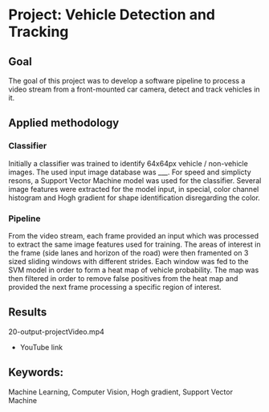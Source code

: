 # Project: Vehicle Detection and Tracking

## Goal
The goal of this project was to develop a software pipeline to process a video stream from a front-mounted car camera, detect and track vehicles in it.  

## Applied methodology
### Classifier
Initially a classifier was trained to identify 64x64px vehicle / non-vehicle images. The used input image database was ___. For speed and simplicty resons, a Support Vector Machine model was used for the classifier. Several image features were extracted for the model input, in special, color channel histogram and Hogh gradient for shape identification disregarding the color.

### Pipeline
From the video stream, each frame provided an input which was processed to extract the same image features used for training. The areas of interest in the frame (side lanes and horizon of the road) were then framented on 3 sized sliding windows with different strides. Each window was fed to the SVM model in order to form a heat map of vehicle probability. The map was then filtered in order to remove false positives from the heat map and provided the next frame processing a specific region of interest.

## Results
20-output-projectVideo.mp4
- YouTube link

## Keywords:
Machine Learning, Computer Vision, Hogh gradient, Support Vector Machine
